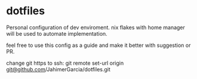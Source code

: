 # dotfiles
Personal configuration of dev enviroment. 
nix flakes with home manager will be used to automate implementation.

feel free to use this config as a guide and make it better with suggestion or PR.

change git https to ssh: git remote set-url origin git@github.com/JahimerGarcia/dotfiles.git
